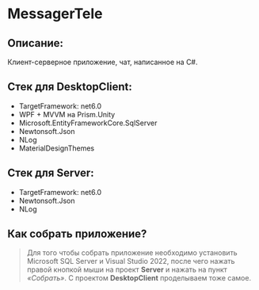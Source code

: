 # MessagerTele
## Описание:
Клиент-серверное приложение, чат, написанное на C#.

## Стек для **DesktopClient**:
- TargetFramework: net6.0
- WPF + MVVM на Prism.Unity
- Microsoft.EntityFrameworkCore.SqlServer
- Newtonsoft.Json
- NLog
- MaterialDesignThemes

## Стек для **Server**:
- TargetFramework: net6.0
- Newtonsoft.Json
- NLog

## Как собрать приложение?
> Для того чтобы собрать приложение необходимо установить Microsoft SQL Server и Visual Studiо 2022, после чего нажать правой кнопкой мыши на проект **Server** и нажать на пункт *«Собрать»*. С проектом **DesktopClient** проделываем тоже самое.